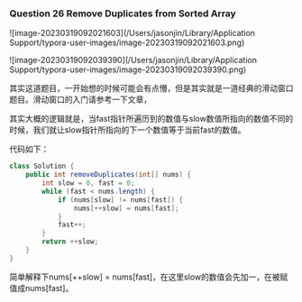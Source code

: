 ### Question 26 Remove Duplicates from Sorted Array

![image-20230319092021603](/Users/jasonjin/Library/Application Support/typora-user-images/image-20230319092021603.png)

![image-20230319092039390](/Users/jasonjin/Library/Application Support/typora-user-images/image-20230319092039390.png)

其实这道题目，一开始想的时候可能会有点懵，但是其实就是一道经典的滑动窗口题目。滑动窗口的入门请参考一下文章，

[leetcode_209_长度最小的子数组]: https://mp.csdn.net/mp_blog/creation/success/125471531



其实大概的逻辑就是，当fast指针所遍历到的数值与slow数值所指向的数值不同的时候，我们就让slow指针所指向的下一个数值等于当前fast的数值。

代码如下：

```java
class Solution {
    public int removeDuplicates(int[] nums) {
        int slow = 0, fast = 0;
        while (fast < nums.length) {
            if (nums[slow] != nums[fast]) {
                nums[++slow] = nums[fast];
            } 
            fast++;
        }
        return ++slow;
    }
}
```

简单解释下nums[++slow] = nums[fast]，在这里slow的数值会先加一，在被赋值成nums[fast]。
